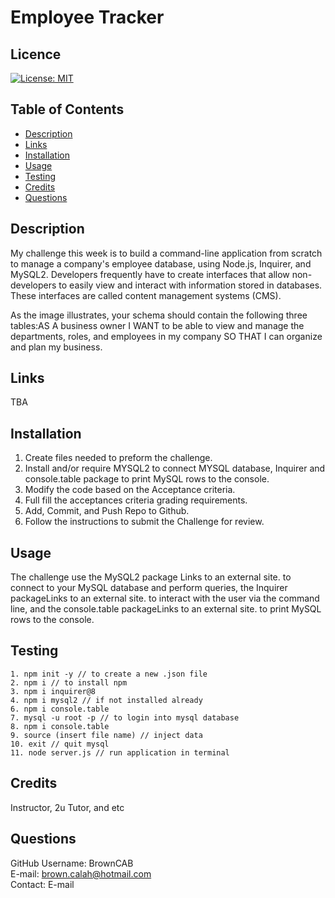# Employee Tracker

## Licence

[![License: MIT](https://img.shields.io/badge/License-MIT-yellow.svg)](https://opensource.org/licenses/MIT)

## Table of Contents

- [Description](#Description)
- [Links](#Links) 
- [Installation](#Installation)
- [Usage](#Usage)
- [Testing](#Testing)
- [Credits](#Credits)
- [Questions](#Questions)

## Description

My challenge this week is to build a command-line application from scratch to manage a company's employee database, using Node.js, Inquirer, and MySQL2. Developers frequently have to create interfaces that allow non-developers to easily view and interact with information stored in databases. These interfaces are called content management systems (CMS).

As the image illustrates, your schema should contain the following three tables:AS A business owner I WANT to be able to view and manage the departments, roles, and employees in my company SO THAT I can organize and plan my business.

## Links

TBA

## Installation

1. Create files needed to preform the challenge.
2. Install and/or require MYSQL2 to connect MYSQL database, Inquirer and console.table package to print MySQL rows to the console.
3. Modify the code based on the Acceptance criteria.
4. Full fill the acceptances criteria grading requirements.
5. Add, Commit, and Push Repo to Github.
6. Follow the instructions to submit the Challenge for review.

## Usage

The challenge use the MySQL2 package Links to an external site. to connect to your MySQL database and perform queries, the Inquirer packageLinks to an external site. to interact with the user via the command line, and the console.table packageLinks to an external site. to print MySQL rows to the console.

## Testing
```
1. npm init -y // to create a new .json file
2. npm i // to install npm
3. npm i inquirer@8
4. npm i mysql2 // if not installed already
6. npm i console.table 
7. mysql -u root -p // to login into mysql database
8. npm i console.table
9. source (insert file name) // inject data
10. exit // quit mysql
11. node server.js // run application in terminal
```

## Credits 
Instructor, 2u Tutor, and etc

## Questions

GitHub Username: BrownCAB
<br>E-mail: brown.calah@hotmail.com 
<br>Contact: E-mail